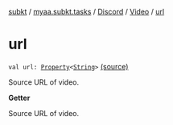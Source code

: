 [subkt](../../../index.md) / [myaa.subkt.tasks](../../index.md) / [Discord](../index.md) / [Video](index.md) / [url](./url.md)

# url

`val url: `[`Property`](https://docs.gradle.org/current/javadoc/org/gradle/api/provider/Property.html)`<`[`String`](https://kotlinlang.org/api/latest/jvm/stdlib/kotlin/-string/index.html)`>` [(source)](https://github.com/Myaamori/SubKt/blob/0.1.12/src/main/kotlin/myaa/subkt/tasks/discordtask.kt#L154)

Source URL of video.

**Getter**

Source URL of video.

